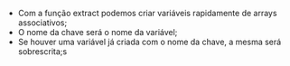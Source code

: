 * Com a função extract podemos criar variáveis rapidamente de arrays associativos;
* O nome da chave será o nome da variável;
* Se houver uma variável já criada com o nome da chave, a mesma será sobrescrita;s